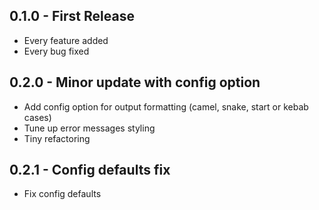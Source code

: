 ## 0.1.0 - First Release
* Every feature added
* Every bug fixed

## 0.2.0 - Minor update with config option
* Add config option for output formatting (camel, snake, start or kebab cases)
* Tune up error messages styling
* Tiny refactoring

## 0.2.1 - Config defaults fix
* Fix config defaults
